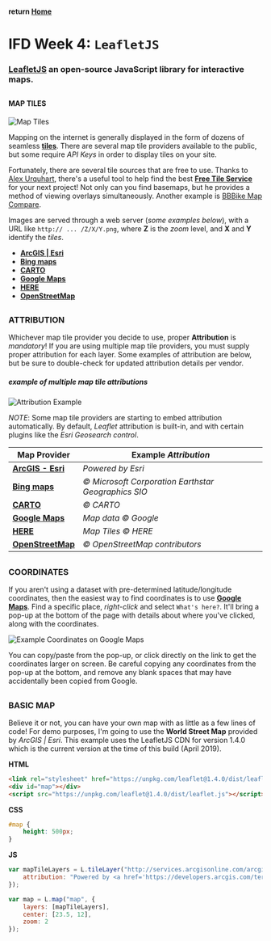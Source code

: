 #### return [Home](https://github.com/TravelTimN/ci-ifd-lead/blob/master/README.md)

##

# IFD Week 4: `LeafletJS`

### **[LeafletJS](https://leafletjs.com/)** an open-source JavaScript library for interactive maps.

##

#### **MAP TILES**

![Map Tiles](https://upload.wikimedia.org/wikipedia/commons/thumb/0/03/Tiled_web_map_Stevage.png/300px-Tiled_web_map_Stevage.png)

Mapping on the internet is generally displayed in the form of dozens of seamless **[tiles](https://en.wikipedia.org/wiki/Tiled_web_map)**. There are several map tile providers available to the public, but some require *API Keys* in order to display tiles on your site.

Fortunately, there are several tile sources that are free to use. Thanks to [Alex Urquhart](https://github.com/alexurquhart), there's a useful tool to help find the best **[Free Tile Service](http://alexurquhart.github.io/free-tiles/)** for your next project! Not only can you find basemaps, but he provides a method of viewing overlays simultaneously. Another example is [BBBike Map Compare](https://mc.bbbike.org/mc/).

Images are served through a web server (*some examples below*), with a URL like `http:// ... /Z/X/Y.png`, where **Z** is the *zoom* level, and **X** and **Y** identify the *tiles*.

- **[ArcGIS | Esri](https://www.arcgis.com/home/group.html?id=3a890be7a4b046c7840dc4a0446c5b31#overview)**
- **[Bing maps](https://docs.microsoft.com/en-us/bingmaps/articles/bing-maps-tile-system)**
- **[CARTO](https://carto.com/location-data-services/basemaps/)**
- **[Google Maps](https://developers.google.com/maps/documentation/javascript/coordinates)**
- **[HERE](https://developer.here.com/documentation/map-tile/topics/resource-base-maptile.html)**
- **[OpenStreetMap](https://wiki.openstreetmap.org/wiki/Tiles)**

##

### **ATTRIBUTION**

Whichever map tile provider you decide to use, proper **Attribution** is *mandatory*! If you are using multiple map tile providers, you must supply proper attribution for each layer. Some examples of attribution are below, but be sure to double-check for updated attribution details per vendor.

##### *example of multiple map tile attributions*
![Attribution Example](https://github.com/TravelTimN/ci-ifd-lead/blob/master/week4-leafletjs/example-project/img/attribution.png)

*NOTE*: Some map tile providers are starting to embed attribution automatically. By default, *Leaflet* attribution is built-in, and with certain plugins like the *Esri Geosearch control*.

| Map Provider | Example *Attribution* |
| --- | --- |
| **[ArcGIS - Esri](https://developers.arcgis.com/terms/attribution/)** | *Powered by Esri* |
| **[Bing maps](https://www.microsoft.com/en-us/maps/mobile-brand-guidelines)** | *© Microsoft Corporation Earthstar Geographics SIO* |
| **[CARTO](https://carto.com/attribution/)** | *© CARTO* |
| **[Google Maps](https://www.google.com/permissions/geoguidelines/attr-guide/)** | *Map data © Google* |
| **[HERE](https://openlayers.org/en/latest/examples/here-maps.html)** | *Map Tiles © HERE* |
| **[OpenStreetMap](https://www.openstreetmap.org/copyright)** | *© OpenStreetMap contributors* |

##

### **COORDINATES**

If you aren't using a dataset with pre-determined latitude/longitude coordinates, then the easiest way to find coordinates is to use **[Google Maps](https://www.google.com/maps)**. Find a specific place, *right-click* and select `What's here?`. It'll bring a pop-up at the bottom of the page with details about where you've clicked, along with the coordinates.

![Example Coordinates on Google Maps](https://github.com/TravelTimN/ci-ifd-lead/blob/master/week4-leafletjs/example-project/img/latlng.png)

You can copy/paste from the pop-up, or click directly on the link to get the coordinates larger on screen. Be careful copying any coordinates from the pop-up at the bottom, and remove any blank spaces that may have accidentally been copied from Google.

##

### **BASIC MAP**

Believe it or not, you can have your own map with as little as a few lines of code!
For demo purposes, I'm going to use the **World Street Map** provided by *ArcGIS | Esri*. This example uses the LeafletJS CDN for version 1.4.0 which is the current version at the time of this build (April 2019).

**HTML**
```html
<link rel="stylesheet" href="https://unpkg.com/leaflet@1.4.0/dist/leaflet.css" type="text/css">
<div id="map"></div>
<script src="https://unpkg.com/leaflet@1.4.0/dist/leaflet.js"></script>
```

**CSS**
```css
#map {
    height: 500px;
}
```

**JS**
```js
var mapTileLayers = L.tileLayer("http://services.arcgisonline.com/arcgis/rest/services/World_Street_Map/MapServer/tile/{z}/{y}/{x}", {
    attribution: "Powered by <a href='https://developers.arcgis.com/terms/attribution/' target='_blank' rel='noopener'>Esri</a>"
});

var map = L.map("map", {
    layers: [mapTileLayers],
    center: [23.5, 12],
    zoom: 2
});
```